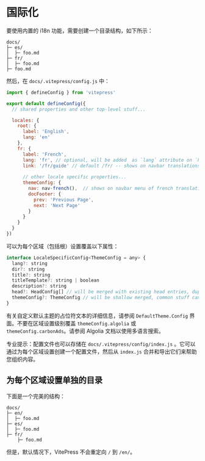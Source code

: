 # 国际化
要使用内置的 i18n 功能，需要创建一个目录结构，如下所示：

```
docs/
├─ es/
│  ├─ foo.md
├─ fr/
│  ├─ foo.md
├─ foo.md
```
然后，在 `docs/.vitepress/config.js` 中：

```js
import { defineConfig } from 'vitepress'

export default defineConfig({
  // shared properties and other top-level stuff...

  locales: {
    root: {
      label: 'English',
      lang: 'en'
    },
    fr: {
      label: 'French',
      lang: 'fr', // optional, will be added  as `lang` attribute on `html` tag
      link: '/fr/guide' // default /fr/ -- shows on navbar translations menu, can be external
      
      // other locale specific properties...
      themeConfig: { 
        nav: nav-french(),  // shows on navbar menu of french translations
        docFooter: {
          prev: 'Previous Page',
          next: 'Next Page'
        }
      }  
    }
  }
})
```

可以为每个区域（包括根）设置覆盖以下属性：

```js
interface LocaleSpecificConfig<ThemeConfig = any> {
  lang?: string
  dir?: string
  title?: string
  titleTemplate?: string | boolean
  description?: string
  head?: HeadConfig[] // will be merged with existing head entries, duplicate meta tags are automatically removed
  themeConfig?: ThemeConfig // will be shallow merged, common stuff can be put in top-level themeConfig entry
}
```

有关自定义默认主题的占位符文本的详细信息，请参阅 `DefaultTheme.Config` 界面。不要在区域设置级别覆盖 `themeConfig.algolia` 或 `themeConfig.carbonAds`。请参阅 Algolia 文档以使用多语言搜索。

专业提示：配置文件也可以存储在 `docs/.vitepress/config/index.js` 。它可以通过为每个区域设置创建一个配置文件，然后从 `index.js` 合并和导出它们来帮助您组织内容。

## 为每个区域设置单独的目录
下面是一个完美的结构：

```
docs/
├─ en/
│  ├─ foo.md
├─ es/
│  ├─ foo.md
├─ fr/
    ├─ foo.md
```

但是，默认情况下，VitePress 不会重定向 `/` 到 `/en/`。